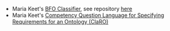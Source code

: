 
* Maria Keet's [BFO Classifier](https://bfo-classifier.github.io/), see repository [here](https://github.com/mkeet/BFO2DecisionDiagram)
* Maria Keet's [Competency Question Language for Specifying Requirements for an Ontology (ClaRO)](https://github.com/mkeet/CLaRO)
